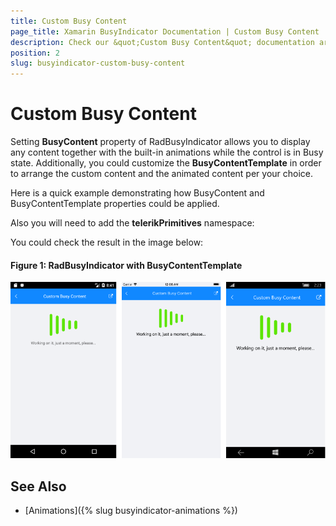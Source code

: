 ```yaml
---
title: Custom Busy Content
page_title: Xamarin BusyIndicator Documentation | Custom Busy Content
description: Check our &quot;Custom Busy Content&quot; documentation article for Telerik BusyIndicator for Xamarin control.
position: 2
slug: busyindicator-custom-busy-content
---
```


#  Custom Busy Content

Setting **BusyContent** property of RadBusyIndicator allows you to display any content together with the built-in animations while the control is in Busy state. 
Additionally, you could customize the **BusyContentTemplate** in order to arrange the custom content and the animated content per your choice.

Here is a quick example demonstrating how BusyContent and BusyContentTemplate properties could be applied.

<snippet id='busyindicator-custombusycontent-xaml' />

Also you will need to add the **telerikPrimitives** namespace:

<snippet id='xmlns-telerikprimitives' />

You could check the result in the image below:

#### __Figure 1: RadBusyIndicator with BusyContentTemplate__  
![BusyIndicator example](images/busyindicator-custombusycontent.png)

## See Also

- [Animations]({% slug busyindicator-animations %})
